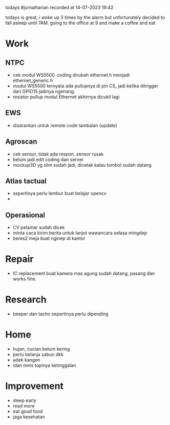 todays #jurnalharian  recorded at 14-07-2023 19:42

todays is great, i woke up 3 times by the alarm but unfortunately decided to fall asleep until 7AM. going to the office at 9 and make a coffee and eat

# Work
## NTPC
- cek modul WS5500. coding dirubah ethernet.h menjadi ethernet_generic.h
- modul WS5500 ternyata ada pullupnya di pin CS, jadi ketika ditrigger dari GPIO15 jadinya ngehang. 
- resistor pullup modul Ethernet akhirnya dicukil lagi
## EWS
- disarankan untuk remote code tambalan (update)
## Agroscan
- cek sensor, tidak ada respon. sensor rusak 
- belum jadi edit coding dan server
- mockup3D yg slim sudah jadi, dicetak kalau tombol sudah datang 
## Atlas tactual
- sepertinya perlu lembur buat belajar opencv
- 
## Operasional 
- CV pelamar sudah dicek
- minta caca kirim berita untuk lanjut wawancara selasa mingdep
- beres2 meja buat nginep di kantor
# Repair
- IC replacement buat kamera mas agung sudah datang, pasang dan works fine.
# Research
- beeper dan tacho sepertinya perlu dipending
# Home
- hujan, cucian belum kering
- perlu belanja sabun dkk
- adek kangen
- idan mms topinya ketinggalan
# Improvement
- sleep early
- read more
- eat good food
- jaga kesehatan
